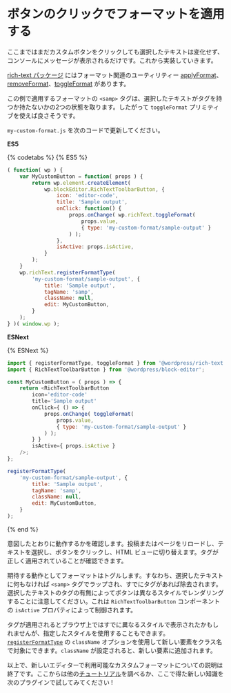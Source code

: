 <!-- 
# Apply the Format When the Button Is Clicked
 -->
# ボタンのクリックでフォーマットを適用する

<!-- 
So far, your custom button doesn't modify the text selected, it only renders a message in the console. Let's change that.

The [rich-text package](/packages/rich-text/README.md) offers a few utilities to work with formats: [applyFormat](/packages/rich-text/README.md#applyFormat), [removeFormat](/packages/rich-text/README.md#removeFormat), and [toggleFormat](/packages/rich-text/README.md#toggleFormat). In this particular example, the format you want to apply (the `<samp>` tag) may be considered binary - either a text selection has the tag or not. Taking that into account, the `toggleFormat` primitive seems more convenient.

Update `my-custom-format.js` with this new code:
 -->

ここまではまだカスタムボタンをクリックしても選択したテキストは変化せず、コンソールにメッセージが表示されるだけです。これから実装していきます。

[rich-text パッケージ](https://developer.wordpress.org/block-editor/packages/packages-rich-text/) にはフォーマット関連のユーティリティー [applyFormat](https://developer.wordpress.org/block-editor/designers-developers/developers/packages/packages-rich-text/#applyFormat)、[removeFormat](https://developer.wordpress.org/block-editor/designers-developers/developers/packages/packages-rich-text/#removeFormat)、[toggleFormat](https://developer.wordpress.org/block-editor/designers-developers/developers/packages/packages-rich-text/#toggleFormat) があります。

この例で適用するフォーマットの `<samp>` タグは、選択したテキストがタグを持つか持たないかの2つの状態を取ります。したがって `toggleFormat` プリミティブを使えば良さそうです。

`my-custom-format.js` を次のコードで更新してください。

**ES5**

{% codetabs %}
{% ES5 %}
```js
( function( wp ) {
	var MyCustomButton = function( props ) {
		return wp.element.createElement(
			wp.blockEditor.RichTextToolbarButton, {
				icon: 'editor-code',
				title: 'Sample output',
				onClick: function() {
					props.onChange( wp.richText.toggleFormat(
						props.value,
						{ type: 'my-custom-format/sample-output' }
					) );
				},
				isActive: props.isActive,
			}
		);
	}
	wp.richText.registerFormatType(
		'my-custom-format/sample-output', {
			title: 'Sample output',
			tagName: 'samp',
			className: null,
			edit: MyCustomButton,
		}
	);
} )( window.wp );
```

**ESNext**

{% ESNext %}
```js
import { registerFormatType, toggleFormat } from '@wordpress/rich-text';
import { RichTextToolbarButton } from '@wordpress/block-editor';

const MyCustomButton = ( props ) => {
	return <RichTextToolbarButton
		icon='editor-code'
		title='Sample output'
		onClick={ () => {
			props.onChange( toggleFormat(
				props.value,
				{ type: 'my-custom-format/sample-output' }
			) );
		} }
		isActive={ props.isActive }
	/>;
};

registerFormatType(
	'my-custom-format/sample-output', {
		title: 'Sample output',
		tagName: 'samp',
		className: null,
		edit: MyCustomButton,
	}
);
```
{% end %}

<!-- 
Now, let's check that is working as intended: reload the post/page, make a text selection, click the button, and then change to HTML view to confirm that the tag was effectively applied.

The expected behavior is that the format will be toggled, meaning that the text selected will be wrapped by a `<samp>` tag if it isn't yet, or the tag will be removed if the selection is already wrapped with the tag. Notice that the button renders a different style depending on whether the selection has the tag or not as well - this is controlled by the `isActive` property of the `RichTextToolbarButton` component.
 -->
意図したとおりに動作するかを確認します。投稿またはページをリロードし、テキストを選択し、ボタンをクリックし、HTML ビューに切り替えます。タグが正しく適用されていることが確認できます。

期待する動作としてフォーマットはトグルします。すなわち、選択したテキストに何もなければ `<samp>` タグでラップされ、すでにタグがあれば除去されます。選択したテキストのタグの有無によってボタンは異なるスタイルでレンダリングすることに注意してください。これは `RichTextToolbarButton` コンポーネントの `isActive` プロパティによって制御されます。

<!-- 
Your browser may have already displayed the selection differently once the tag was applied, but you may want to use a special style of your own. You can use the `className` option in [`registerFormatType`](/packages/rich-text/README.md#registerFormatType) to target the new element by class name: if `className` is set, it'll be added to the new element.

That's it. This is all that is necessary to make a custom format available in the new editor. From here, you may want to check out other [tutorials](/docs/designers-developers/developers/tutorials/) or apply your new knowledge to your next plugin!
 -->

タグが適用されるとブラウザ上ではすでに異なるスタイルで表示されたかもしれませんが、指定したスタイルを使用することもできます。[`registerFormatType`](https://developer.wordpress.org/block-editor/designers-developers/developers/packages/packages-rich-text/#registerFormatType) の `className` オプションを使用して新しい要素をクラス名で対象にできます。`className` が設定されると、新しい要素に追加されます。

以上で、新しいエディターで利用可能なカスタムフォーマットについての説明は終了です。ここからは他の[チュートリアル](https://ja.wordpress.org/team/handbook/block-editor/tutorials/)を調べるか、ここで得た新しい知識を次のプラグインで試してみてください !
